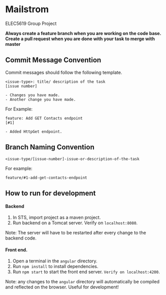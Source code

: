 # Mailstrom
ELEC5619 Group Project

**Always create a feature branch when you are working on the code base. Create a pull request when you are done with your task to merge with master**

## Commit Message Convention

Commit messages should follow the following template.

```
<issue-type>: title/ description of the task
[issue number]

- Changes you have made.
- Another change you have made.
```
For Example:

```
feature: Add GET Contacts endpoint
[#1]

- Added HttpGet endpoint.
```

## Branch Naming Convention

```
<issue-type/[issue-number]-issue-or-description-of-the-task
```

For example:

```
feature/#1-add-get-contacts-endpoint
```

## How to run for development

#### Backend
1. In STS, import project as a maven project.
2. Run backend on a Tomcat server. Verify on `localhost:8080`. 

Note: The server will have to be restarted after every change to the backend code.

#### Front end.
1. Open a terminal in the `angular` directory. 
2. Run `npm install` to install dependencies.
3. Run `npm start` to start the front end server. `Verify on localhost:4200`. 

Note: any changes to the `angular` directory will automatically be compiled and reflected on the browser. Useful for development!
